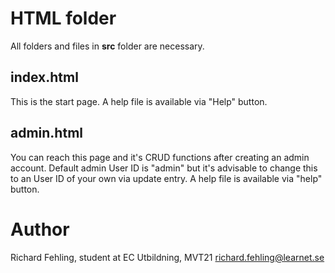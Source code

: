 # HTML folder
All folders and files in **src** folder are necessary.

## index.html
This is the start page. A help file is available via "Help" button.

## admin.html
You can reach this page and it's CRUD functions after creating an admin account.
Default admin User ID is "admin" but it's advisable to change this to an User ID
of your own via update entry.
A help file is available via "help" button.

# Author
Richard Fehling, student at EC Utbildning, MVT21
richard.fehling@learnet.se